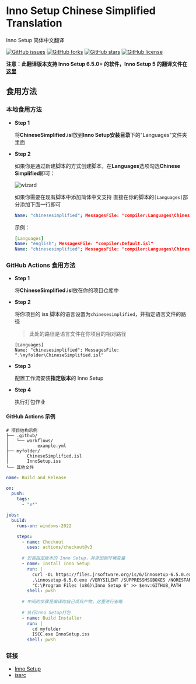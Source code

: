# Inno Setup Chinese Simplified Translation #
Inno Setup 简体中文翻译

[![GitHub issues](https://img.shields.io/github/issues/kira-96/Inno-Setup-Chinese-Simplified-Translation)](https://github.com/kira-96/Inno-Setup-Chinese-Simplified-Translation/issues)
[![GitHub forks](https://img.shields.io/github/forks/kira-96/Inno-Setup-Chinese-Simplified-Translation)](https://github.com/kira-96/Inno-Setup-Chinese-Simplified-Translation/network)
[![GitHub stars](https://img.shields.io/github/stars/kira-96/Inno-Setup-Chinese-Simplified-Translation)](https://github.com/kira-96/Inno-Setup-Chinese-Simplified-Translation/stargazers)
[![GitHub license](https://img.shields.io/github/license/kira-96/Inno-Setup-Chinese-Simplified-Translation)](https://github.com/kira-96/Inno-Setup-Chinese-Simplified-Translation)

**注意：此翻译版本支持 Inno Setup 6.5.0+ 的软件，Inno Setup 5 的翻译文件在[这里](https://github.com/kira-96/Inno-Setup-Chinese-Simplified-Translation/tree/5.5.3+)**

## 食用方法 ##

### 本地食用方法 ###

- **Step 1**

  将**ChineseSimplified.isl**放到**Inno Setup安装目录**下的"Languages"文件夹里面

- **Step 2**

  如果你是通过新建脚本的方式创建脚本，在**Languages**选项勾选**Chinese Simplified**即可：

  ![wizard](Wizard.png)

  如果你需要在现有脚本中添加简体中文支持
  直接在你的脚本的`[Languages]`部分添加下面一行即可

  ``` yaml
  Name: "chinesesimplified"; MessagesFile: "compiler:Languages\ChineseSimplified.isl"
  ```

  示例：

  ``` yaml
  [Languages]
  Name: "english"; MessagesFile: "compiler:Default.isl"
  Name: "chinesesimplified"; MessagesFile: "compiler:Languages\ChineseSimplified.isl"
  ```

### GitHub Actions 食用方法 ###

- **Step 1**

  将**ChineseSimplified.isl**放在你的项目仓库中

- **Step 2**

  将你项目的 iss 脚本的语言设置为`chinesesimplified`，并指定语言文件的路径
  > 此处的路径是语言文件在你项目的相对路径
  ```iss
  [Languages]
  Name: "chinesesimplified"; MessagesFile: ".\myfolder\ChineseSimplified.isl"
  ```

- **Step 3**

  配置工作流安装**指定版本**的 Inno Setup

- **Step 4**

  执行打包作业

#### GitHub Actions 示例 ####

```
# 项目结构示例
├── .github/
│   └── workflows/
│           example.yml
├── myfolder/
│       ChineseSimplified.isl
│       InnoSetup.iss
└── 其他文件
```

```yml
name: Build and Release

on:
  push:
    tags:
      - "v*"

jobs:
  build:
    runs-on: windows-2022

    steps:
      - name: Checkout
        uses: actions/checkout@v3
      
      # 安装指定版本的 Inno Setup，并添加到环境变量
      - name: Install Inno Setup
        run: |
          curl -OL https://files.jrsoftware.org/is/6/innosetup-6.5.0.exe
          .\innosetup-6.5.0.exe /VERYSILENT /SUPPRESSMSGBOXES /NORESTART
          "C:\Program Files (x86)\Inno Setup 6" >> $env:GITHUB_PATH
        shell: pwsh
        
      # 中间的步骤是编译你自己项目产物，这里进行省略
        
      # 执行Inno Setup打包  
      - name: Build Installer
        run: |
          cd myfolder
          ISCC.exe InnoSetup.iss
        shell: pwsh
```


### 链接 ###

- [Inno Setup](https://jrsoftware.org/isinfo.php)
- [issrc](https://github.com/jrsoftware/issrc)
